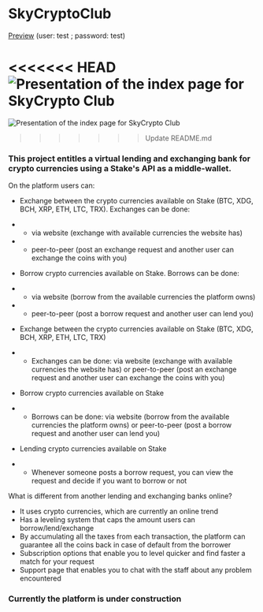 # SkyCryptoClub
[Preview](https://www.skycrypto.club) (user: test ; password: test)

<<<<<<< HEAD
![Presentation of the index page for SkyCrypto Club](https://i.imgur.com/E0FWZ3p.png)
=======
![Presentation of the index page for SkyCrypto Club](https://i.imgur.com/7Hispao.png)
>>>>>>> Update README.md

### This project entitles a virtual lending and exchanging bank for crypto currencies using a Stake's API as a middle-wallet.

On the platform users can:

- Exchange between the crypto currencies available on Stake (BTC, XDG, BCH, XRP, ETH, LTC, TRX). Exchanges can be done: 
- - via website (exchange with available currencies the website has)
- - peer-to-peer (post an exchange request and another user can exchange the coins with you)
- Borrow crypto currencies available on Stake. Borrows can be done: 
- - via website (borrow from the available currencies the platform owns) 
- - peer-to-peer (post a borrow request and another user can lend you)

- Exchange between the crypto currencies available on Stake (BTC, XDG, BCH, XRP, ETH, LTC, TRX)
- - Exchanges can be done: via website (exchange with available currencies the website has) or peer-to-peer (post an exchange request and another user can exchange the coins with you)
- Borrow crypto currencies available on Stake
- - Borrows can be done: via website (borrow from the available currencies the platform owns) or peer-to-peer (post a borrow request and another user can lend you)

- Lending crypto currencies available on Stake
- - Whenever someone posts a borrow request, you can view the request and decide if you want to borrow or not

What is different from another lending and exchanging banks online?
- It uses crypto currencies, which are currently an online trend
- Has a leveling system that caps the amount users can borrow/lend/exchange
- By accumulating all the taxes from each transaction, the platform can guarantee all the coins back in case of default from the borrower
- Subscription options that enable you to level quicker and find faster a match for your request
- Support page that enables you to chat with the staff about any problem encountered


### Currently the platform is under construction
